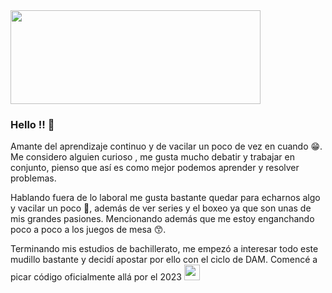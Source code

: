 <img src="https://grow.leanmind.es/uploads/default/original/1X/ac4f6244a3acd70f7b1ae929bd619f82b3736a5c.png" width="400" height="150" />

### Hello !! 🫡

Amante del aprendizaje continuo y de vacilar un poco de vez en cuando 😁. Me considero alguien curioso , me gusta mucho debatir y trabajar en conjunto, pienso que así es como mejor podemos aprender y resolver problemas. 

Hablando fuera de lo laboral me gusta bastante quedar para echarnos algo y vacilar un poco 🍻, además de ver series y el boxeo ya que son unas de mis grandes pasiones. Mencionando además que me estoy enganchando poco a poco a los juegos de mesa 😙.

Terminando mis estudios de bachillerato, me empezó a interesar todo este mudillo bastante y decidí apostar por ello con el ciclo de DAM. Comencé a picar código oficialmente allá por el 2023  <img src="https://github.com/user-attachments/assets/4784963e-678e-4167-9299-cc5b90af6c61" width="25" height="25" />


